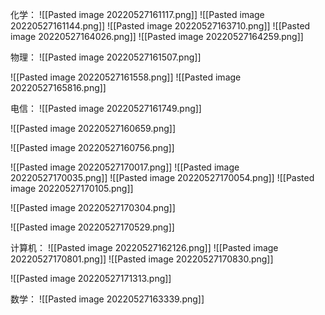 化学：
![[Pasted image 20220527161117.png]]
![[Pasted image 20220527161144.png]]
![[Pasted image 20220527163710.png]]
![[Pasted image 20220527164026.png]]
![[Pasted image 20220527164259.png]]




物理：
![[Pasted image 20220527161507.png]]

![[Pasted image 20220527161558.png]]
![[Pasted image 20220527165816.png]]

电信：
![[Pasted image 20220527161749.png]]

![[Pasted image 20220527160659.png]]

![[Pasted image 20220527160756.png]]

![[Pasted image 20220527170017.png]]
![[Pasted image 20220527170035.png]]
![[Pasted image 20220527170054.png]]
![[Pasted image 20220527170105.png]]

![[Pasted image 20220527170304.png]]

![[Pasted image 20220527170529.png]]





计算机：
![[Pasted image 20220527162126.png]]
![[Pasted image 20220527170801.png]]
![[Pasted image 20220527170830.png]]

![[Pasted image 20220527171313.png]]




数学：
![[Pasted image 20220527163339.png]]








